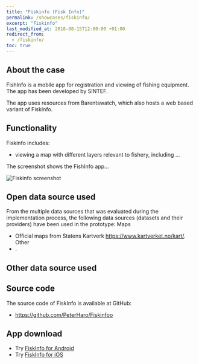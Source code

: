 ```yaml
---
title: "Fiskinfo (Fisk Info)"
permalink: /showcases/fiskinfo/
excerpt: "Fiskinfo"
last_modified_at: 2018-08-15T12:00:00 +01:00
redirect_from:
  - /fiskinfo/
toc: true
---
```


## About the case

FishInfo is a mobile app for registration and viewing of fishing equipment. The app has been developed by SINTEF.

The app uses resources from Barentswatch, which also hosts a web based variant of FiskInfo.


## Functionality

Fiskinfo includes:
- viewing a map with different layers relevant to fishery, including ...

The screenshot shows the FishInfo app...  

![Fiskinfo screenshot](/assets/images/fiskinfo-screen1.png)

## Open data source used

From the multiple data sources that was evaluated during the implementation process, the following data sources (datasets and their providers) have been used in the prototype: 
Maps
* Official maps from Statens Kartverk <https://www.kartverket.no/kart/>.
Other
* . 

## Other data source used



## Source code
The source code of FiskInfo is available at GitHub:
- <https://github.com/PeterHaro/Fiskinfoo>


## App download
- Try [FiskInfo for Android](https://play.google.com/store/apps/details?id=fiskinfoo.no.sintef.fiskinfoo&hl=no)
- Try [FiskInfo for iOS](https://itunes.apple.com/no/app/fiskinfo/id1081341585?mt=8)
